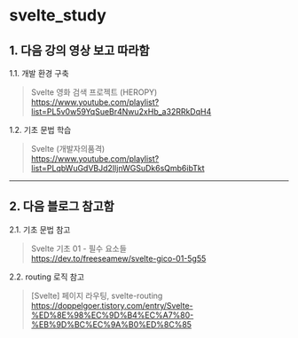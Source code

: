 # svelte_study

## 1. 다음 강의 영상 보고 따라함

1.1. 개발 환경 구축

> Svelte 영화 검색 프로젝트 (HEROPY)  
> https://www.youtube.com/playlist?list=PL5v0w59YqSueBr4Nwu2xHb_a32RRkDqH4

1.2. 기초 문법 학습

> Svelte (개발자의품격)  
> https://www.youtube.com/playlist?list=PLqbWuGdVBJd2IljnWGSuDk6sQmb6ibTkt

---

## 2. 다음 블로그 참고함

2.1. 기초 문법 참고

> Svelte 기초 01 - 필수 요소들  
> https://dev.to/freeseamew/svelte-gico-01-5g55

2.2. routing 로직 참고

> [Svelte] 페이지 라우팅, svelte-routing  
> https://doppelgoer.tistory.com/entry/Svelte-%ED%8E%98%EC%9D%B4%EC%A7%80-%EB%9D%BC%EC%9A%B0%ED%8C%85
